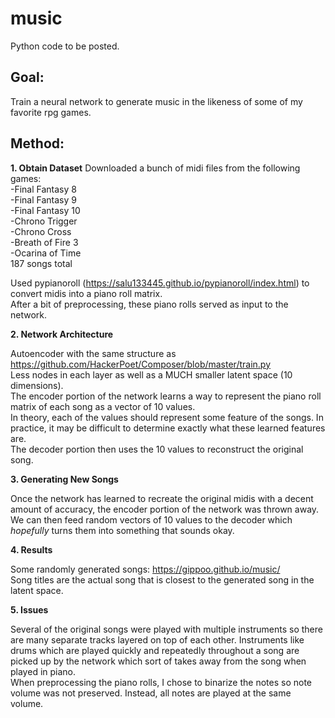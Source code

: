 # music

Python code to be posted.

## Goal:
Train a neural network to generate music in the likeness of some of my favorite rpg games.

## Method:
**1. Obtain Dataset**
Downloaded a bunch of midi files from the following games:</br>
-Final Fantasy 8</br>
-Final Fantasy 9</br>
-Final Fantasy 10</br>
-Chrono Trigger</br>
-Chrono Cross</br>
-Breath of Fire 3</br>
-Ocarina of Time</br>
187 songs total</br>

Used pypianoroll (https://salu133445.github.io/pypianoroll/index.html) to convert midis into a piano roll matrix.</br>
After a bit of preprocessing, these piano rolls served as input to the network.

**2. Network Architecture**

Autoencoder with the same structure as https://github.com/HackerPoet/Composer/blob/master/train.py</br>
Less nodes in each layer as well as a MUCH smaller latent space (10 dimensions).</br>
The encoder portion of the network learns a way to represent the piano roll matrix of each song as a vector of 10 values.</br>
In theory, each of the values should represent some feature of the songs. In practice, it may be difficult to determine exactly what these learned features are.</br>
The decoder portion then uses the 10 values to reconstruct the original song.


**3. Generating New Songs**

Once the network has learned to recreate the original midis with a decent amount of accuracy, the encoder portion of the network was thrown away. We can then feed random vectors of 10 values to the decoder which <i>hopefully</i> turns them into something that sounds okay.

**4. Results**

Some randomly generated songs: https://gippoo.github.io/music/</br>
Song titles are the actual song that is closest to the generated song in the latent space.

**5. Issues**

Several of the original songs were played with multiple instruments so there are many separate tracks layered on top of each other. Instruments like drums which are played quickly and repeatedly throughout a song are picked up by the network which sort of takes away from the song when played in piano.</br>
When preprocessing the piano rolls, I chose to binarize the notes so note volume was not preserved. Instead, all notes are played at the same volume.

